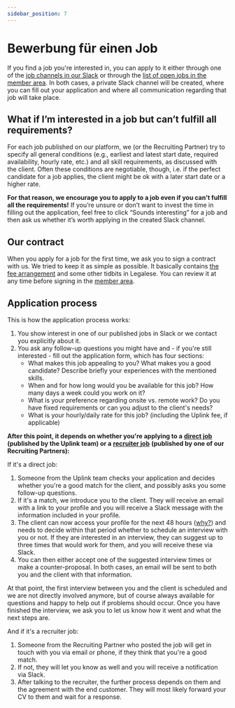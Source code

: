 ```yaml
---
sidebar_position: 7
---
```


# Bewerbung für einen Job

If you find a job you're interested in, you can apply to it either through one of the [job channels in our Slack](community-slack.md#job-channels) or through the [list of open jobs in the member area](member-area.md#open-jobs). In both cases, a private Slack channel will be created, where you can fill out your application and where all communication regarding that job will take place.

## What if I’m interested in a job but can’t fulfill all requirements?

For each job published on our platform, we (or the Recruiting Partner) try to specify all general conditions (e.g., earliest and latest start date, required availability, hourly rate, etc.) and all skill requirements, as discussed with the client. Often these conditions are negotiable, though, i.e. if the perfect candidate for a job applies, the client might be ok with a later start date or a higher rate.

**For that reason, we encourage you to apply to a job even if you can't fulfill all the requirements!** If you’re unsure or don’t want to invest the time in filling out the application, feel free to click “Sounds interesting” for a job and then ask us whether it’s worth applying in the created Slack channel.

## Our contract

When you apply for a job for the first time, we ask you to sign a contract with us. We tried to keep it as simple as possible. It basically contains [the fee arrangement](our-fee.md) and some other tidbits in Legalese. You can review it at any time before signing in the [member area](member-area.md#contract).

## Application process

This is how the application process works:

1. You show interest in one of our published jobs in Slack or we contact you explicitly about it.
2. You ask any follow-up questions you might have and - if you're still interested - fill out the application form, which has four sections:
   * What makes this job appealing to you? What makes you a good candidate? Describe briefly your experiences with the mentioned skills.
   * When and for how long would you be available for this job? How many days a week could you work on it?
   * What is your preference regarding onsite vs. remote work? Do you have fixed requirements or can you adjust to the client's needs?
   * What is your hourly/daily rate for this job? (including the Uplink fee, if applicable)

**After this point, it depends on whether you're applying to a** [**direct job**](direct-jobs.md) **(published by the Uplink team) or a** [**recruiter job**](recruiter-jobs.md) **(published by one of our Recruiting Partners):**

If it's a direct job:

1. Someone from the Uplink team checks your application and decides whether you're a good match for the client, and possibly asks you some follow-up questions.
2. If it's a match, we introduce you to the client. They will receive an email with a link to your profile and you will receive a Slack message with the information included in your profile.
3. The client can now access your profile for the next 48 hours ([why?](../clients/finding-a-freelancer.md#limited-time)) and needs to decide within that period whether to schedule an interview with you or not. If they are interested in an interview, they can suggest up to three times that would work for them, and you will receive these via Slack.
4. You can then either accept one of the suggested interview times or make a counter-proposal. In both cases, an email will be sent to both you and the client with that information.

At that point, the first interview between you and the client is scheduled and we are not directly involved anymore, but of course always available for questions and happy to help out if problems should occur. Once you have finished the interview, we ask you to let us know how it went and what the next steps are.

And if it's a recruiter job:

1. Someone from the Recruiting Partner who posted the job will get in touch with you via email or phone, if they think that you're a good match.
2. If not, they will let you know as well and you will receive a notification via Slack.
3. After talking to the recruiter, the further process depends on them and the agreement with the end customer. They will most likely forward your CV to them and wait for a response.
